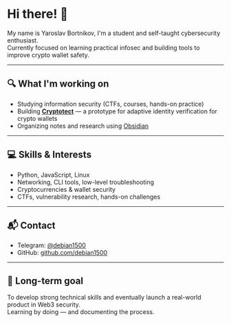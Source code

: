 # Hi there! 👋

My name is Yaroslav Bortnikov, I'm a student and self-taught cybersecurity enthusiast.  
Currently focused on learning practical infosec and building tools to improve crypto wallet safety.

---

## 🔍 What I'm working on

- Studying information security (CTFs, courses, hands-on practice)  
- Building **[Cryptotect](https://github.com/debian1500/cryptotect)** — a prototype for adaptive identity verification for crypto wallets  
- Organizing notes and research using [Obsidian](https://obsidian.md)

---

## 💻 Skills & Interests

- Python, JavaScript, Linux  
- Networking, CLI tools, low-level troubleshooting  
- Cryptocurrencies & wallet security  
- CTFs, vulnerability research, hands-on challenges

---

## 📬 Contact

- Telegram: [@debian1500](https://t.me/debian1500)  
- GitHub: [github.com/debian1500](https://github.com/debian1500)

---

## 🧠 Long-term goal

To develop strong technical skills and eventually launch a real-world product in Web3 security.  
Learning by doing — and documenting the process.
